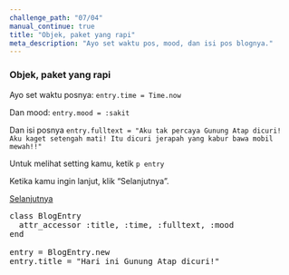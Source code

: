 ```yaml
---
challenge_path: "07/04"
manual_continue: true
title: "Objek, paket yang rapi"
meta_description: "Ayo set waktu pos, mood, dan isi pos blognya."
---
```


### Objek, paket yang rapi

Ayo set waktu posnya: `entry.time = Time.now`

Dan mood: `entry.mood = :sakit`

Dan isi posnya `entry.fulltext = "Aku tak percaya Gunung Atap dicuri! Aku kaget setengah mati! Itu dicuri jerapah yang kabur bawa mobil mewah!!"`

Untuk melihat setting kamu, ketik `p entry`

Ketika kamu ingin lanjut, klik “Selanjutnya”.

<div class="cta-with-btn">
	<a href="05.html" class="medium button full-width btn-cta btn-cta-selanjutnya js-challenge-link">Selanjutnya</a>
</div>

<pre id="code-prefill">
class BlogEntry
  attr_accessor :title, :time, :fulltext, :mood
end

entry = BlogEntry.new
entry.title = "Hari ini Gunung Atap dicuri!"
</pre>